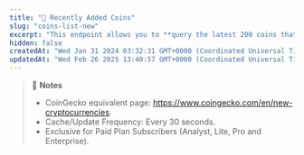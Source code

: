 ```yaml
---
title: "💼 Recently Added Coins"
slug: "coins-list-new"
excerpt: "This endpoint allows you to **query the latest 200 coins that recently listed on CoinGecko**"
hidden: false
createdAt: "Wed Jan 31 2024 03:32:31 GMT+0000 (Coordinated Universal Time)"
updatedAt: "Wed Feb 26 2025 13:40:57 GMT+0000 (Coordinated Universal Time)"
---
```

> 📘 **Notes**
> 
> - CoinGecko equivalent page: <https://www.coingecko.com/en/new-cryptocurrencies>.
> - Cache/Update Frequency: Every 30 seconds.
> - Exclusive for Paid Plan Subscribers (Analyst, Lite, Pro and Enterprise).
